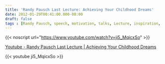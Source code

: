 ```yaml
---
title: 'Randy Pausch Last Lecture: Achieving Your Childhood Dreams'
date: 2012-01-29T00:41:00.000-08:00
draft: false
tags : [Randy Pausch, speech, motivation, talks, Lecture, inspiration, Keynote, YouTube]
---
```



{{< noscript url="https://www.youtube.com/watch?v=ji5_MqicxSo" >}}

[Youtube - Randy Pausch Last Lecture | Achieving Your Childhood Dreams](https://www.youtube.com/watch?v=ji5_MqicxSo)


{{< youtube ji5_MqicxSo >}}